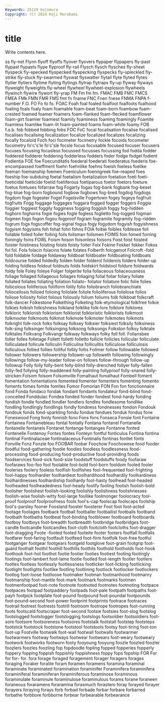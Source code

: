 ```yaml
---
Keywords: 25119 kojimura
Copyright: (C) 2024 Koji Murakami
---
```


# title

Write contents here.



ss fly-net Flynn flyoff
flyoffs flyover flyovers flypaper flypapers fly-past flypast flypasts flype flyproof
fly-rail Flysch flysch flysches fly-sheet flyspeck fly-specked flyspecked flyspecking flyspecks
fly-spleckled fly-strike fly-stuck fly-swarmed flyswat flyswatter flytail flyte flyted flytes
flytier flytiers flytime flyting flytings flytrap flytraps fly-up flyway flyways
flyweight flyweights fly-wheel flywheel flywheel-explosion flywheels flywinch flywire flywort fly-yrap
FM Fm fm fm. FMAC FMB FMC FMCS FMEA FMk
FMN FMR FMS fmt fn fname FNC Fnen fnese FNMA
FNPA f-number F.O. FO Fo fo fo. FOAC Foah foal
foaled foalfoot foalfoots foalhood foaling foals foaly foam foamable foam-beat
foam-born foambow foam-crested foamed foamer foamers foam-flanked foam-flecked foamflower foam-girt
foamier foamiest foamily foaminess foaming foamingly Foamite foamless foamlike foam-lit
foam-painted foams foam-white foamy FOB f.o.b. fob fobbed fobbing fobs
FOC FoC focal focalisation focalise focalised focalises focalising focalization focalize
focalized focalizes focalizing focally focaloid Foch foci focimeter focimetry fockle
focoids focometer focometry fo'c's'le fo'c'sle focsle focus focusable focused focuser
focusers focuses focusing focusless focussed focusses focussing fod fodda fodder
foddered fodderer foddering fodderless fodders foder fodge fodgel fodient Fodientia
FOE foe Foecunditatis foederal foederati foederatus foederis foe-encompassed foeffment foehn
foehnlike foehns foeish foeless foelike foeman foemanship foemen Foeniculum foenngreek
foe-reaped foes foeship foe-subduing foetal foetalism foetalization foetation foeti foeti-
foeticidal foeticide foetid foetiferous foetiparous foetor foetors foeture foetus foetuses
fofarraw fog Fogarty fogas fog-bank fogbank fog-beset fog-blue fog-born fogbound
fogbow fogbows fog-bred fogdog fogdogs fogdom foge fogeater Fogel Fogelsville
Fogertown fogey fogeys fogfruit fogfruits Fogg foggage foggages foggara fogged
fogger foggers Foggia foggier foggiest foggily fogginess fogging foggish foggy
fog-hidden foghorn foghorns fogie fogies fogle fogless foglietto fog-logged fogman
fogmen fogo fogon fogou fogproof fogram fogramite fogramity fog-ridden fogrum
fogs fogscoffer fog-signal fogus fogy fogydom fogyish fogyishness fogyism fogyisms
foh fohat fohn fohns FOIA foible foibles foiblesse foil foilable
foiled foiler foiling foils foilsman foilsmen FOIMS foin foined foining
foiningly foins FOIRL Foism foison foisonless foisons Foist foist foisted
foister foistiness foisting foists foisty foiter Foix Fokine Fokker fokker
Fokos fol fol. Fola folacin folacins folate folates Folberth folcgemot
Folcroft -fold fold foldable foldage foldaway foldboat foldboater foldboating foldboats
foldcourse folded foldedly folden folder folderol folderols folders folder-up folding
foldless foldout foldouts folds foldskirt foldstool foldure foldwards foldy fole
Foley foleye Folger folgerite folia foliaceous foliaceousness foliage foliaged foliageous
foliages foliaging folial foliar foliary foliate foliated foliates foliating foliation
foliato- foliator foliature folic folie folies foliicolous foliiferous foliiform folily
folio foliobranch foliobranchiate foliocellosis folioed folioing foliolate foliole folioliferous foliolose
folios foliose foliosity foliot folious foliously folium foliums folk folkboat
folkcraft folk-dancer Folkestone Folkething Folketing folk-etymological folkfree folkie folkies folkish
folkishness folkland folklike folk-lore folklore folklores folkloric folklorish folklorism folklorist
folkloristic folklorists folkmoot folkmooter folkmoots folkmot folkmote folkmoter folkmotes folkmots
folkright folk-rock folks folksay folksey folksier folksiest folksily folksiness folk-sing
folksinger folksinging folksong folksongs Folkston folksy folktale folktales Folkvang Folkvangr
folkway folkways folky foll foll. Follansbee foller folles folletage Follett
folletti folletto follicle follicles follicular folliculate folliculated follicule folliculin Folliculina
folliculitis folliculose folliculosis folliculous follied follies folliful follily follis Follmer
follow followable followed follower followers followership follower-up followeth following followingly
followings follow-my-leader follow-on follows follow-through follow-up followup Folly folly folly-bent
folly-blind folly-drenched follyer folly-fallen folly-fed follying folly-maddened folly-painting follyproof folly-snared
folly-stricken Folsom folsom Folsomville Fomalhaut fomalhaut Fombell foment fomentation fomentations
fomented fomenter fomenters fomenting fomento foments fomes fomite fomites Fomor
Fomorian FON Fon fon fonctionnaire fond Fonda fondaco fondak fondant
fondants fondateur fond-blind fond-conceited Fonddulac Fondea fonded fonder fondest fond-hardy
fonding fondish fondle fondled fondler fondlers fondles fondlesome fondlike fondling
fondlingly fondlings fondly fondness fondnesses fondon Fondouk fondouk fonds fond-sparkling
fondu fondue fondues fonduk fondus fone Foneswood Fong fonly fonnish
fono Fons fons Fonseca Fonsie font Fontaine Fontainea Fontainebleau fontal
fontally Fontana fontanel Fontanelle fontanelle fontanels Fontanet fontange fontanges Fontanne
fonted Fontenelle Fontenoy Fontes fontes Fonteyn fontful fonticulus Fontina fontina
fontinal Fontinalaceae fontinalaceous Fontinalis fontinas fontlet fonts Fonville Fonz Fonzie
foo FOOBAR foobar Foochow Foochowese food fooder foodful food-gathering foodie
foodies foodless foodlessness food-processing food-producing food-productive food-providing foods foodservices food-sick
food-size foodstuff foodstuffs foody foofaraw foofaraws foo-foo fool foolable fool-bold
fool-born fooldom fooled fooler fooleries foolery fooless foolfish foolfishes fool-frequented
fool-frighting fool-happy foolhardier foolhardiest foolhardihood foolhardily foolhardiness foolhardinesses foolhardiship foolhardy
fool-hasty foolhead fool-headed foolheaded foolheadedness fool-heady foolify fooling foolish foolish-bold
foolisher foolishest foolish-looking foolishly foolishness foolishnesses foolish-wise foolish-witty fool-large foollike
foolmonger foolocracy fool-proof foolproof foolproofness fools fool's-cap foolscap foolscaps foolship
fool's-parsley fooner Foosland fooster foosterer Foot foot foot-acted footage footages
footback football footballer footballist footballs footband footbath footbaths footbeat foot-binding
footblower footboard footboards footboy footboys foot-breadth footbreadth footbridge footbridges foot-candle
footcandle footcandles foot-cloth footcloth footcloths foot-dragger foot-dragging Foote -footed footed
footeite footer footers footfall footfalls footfarer foot-faring footfault footfeed foot-firm
footfolk foot-free footful footganger footgear footgears footgeld footglove foot-grain footgrip
foot-guard foothalt foothil foothill foothills foothils foothold footholds foot-hook foothook
foot-hot foothot footie footier footies footiest footing footingly footings foot-lambert
foot-lame footle footled foot-length footler footlers footles footless footlessly footlessness
footlicker foot-licking footlicking footlight footlights footlike footling footlining footlock footlocker
footlockers footlog foot-loose footloose footmaker footman footmanhood footmanry footmanship foot-mantle
foot-mark footmark footmarks footmen footmenfootpad foot-note footnote footnoted footnotes footnoting
footpace footpaces footpad footpaddery footpads foot-pale footpath footpaths foot-payh footpick
footplate foot-pound footpound foot-poundal footpounds foot-pound-second foot-power footprint footprints footrace
footraces footrail footrest footrests footrill footroom footrope footropes foot-running foots
footscald footscraper foot-second footsie footsies foot-slog footslog footslogged footslogger footslogging
footslogs footsoldier footsoldiers foot-sore footsore footsoreness footsores footstalk footstall footstep
footsteps footstick footstock footstone footstool footstools footsy foot-tiring foot-ton foot-up
Footville footwalk foot-wall footwall footwalls footwarmer footwarmers footway footways footwear
footwears foot-weary footweary footwork footworks footworn footy fooyoung fooyung foozle
foozled foozler foozlers foozles foozling fop fopdoodle fopling fopped fopperies
fopperly foppery fopping foppish foppishly foppishness foppy fops fopship FOR
For for for- for. fora forage foraged foragement forager foragers
forages foraging Foraker foralite foram foramen foramens foramina foraminal foraminate
foraminated foramination foraminifer Foraminifera foraminifera foraminiferal foraminiferan foraminiferous foraminose foraminous
foraminulate foraminule foraminulose foraminulous forams forane foraneen foraneous foraramens foraramina
forasmuch forastero foray forayed forayer forayers foraying forays forb forbad
forbade forbar forbare forbarred forbathe forbbore forbborne forbear forbearable forbearance
